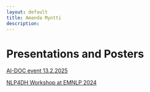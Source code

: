 ```yaml
---
layout: default
title: Amanda Myntti
description:
---
```


# Presentations and Posters

[AI-DOC event 13.2.2025](./assets/AI-DOC-event-poster.pdf)

[NLP4DH Workshop at EMNLP 2024](https://github.com/mmanteli/register-and-genre/blob/main/presentation/Poster_NLP4DH_Myntti.pdf)
